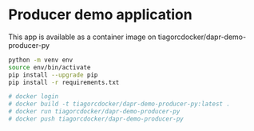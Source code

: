 
# Producer demo application

This app is available as a container image on tiagorcdocker/dapr-demo-producer-py

```bash
python -m venv env
source env/bin/activate
pip install --upgrade pip
pip install -r requirements.txt

# docker login
# docker build -t tiagorcdocker/dapr-demo-producer-py:latest .
# docker run tiagorcdocker/dapr-demo-producer-py
# docker push tiagorcdocker/dapr-demo-producer-py
```
